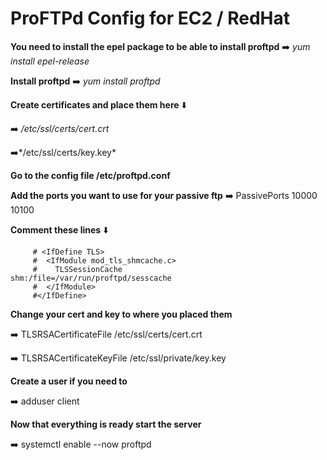 # ProFTPd Config for EC2 / RedHat

**You need to install the epel package to be able to install proftpd** ➡️ *yum install epel-release*

**Install proftpd** ➡️ *yum install proftpd*

**Create certificates and place them here** ⬇️

➡️ */etc/ssl/certs/cert.crt*

➡️*/etc/ssl/certs/key.key*

**Go to the config file /etc/proftpd.conf**

**Add the ports you want to use for your passive ftp** ➡️ PassivePorts    10000    10100

**Comment these lines** ⬇️

         # <IfDefine TLS>
         #  <IfModule mod_tls_shmcache.c>
         #    TLSSessionCache            shm:/file=/var/run/proftpd/sesscache
         #  </IfModule>
         #</IfDefine>
         
**Change your cert and key to where you placed them**

➡️ TLSRSACertificateFile         /etc/ssl/certs/cert.crt

➡️ TLSRSACertificateKeyFile      /etc/ssl/private/key.key

**Create a user if you need to**

➡️ adduser client

**Now that everything is ready start the server**

➡️ systemctl enable --now proftpd
